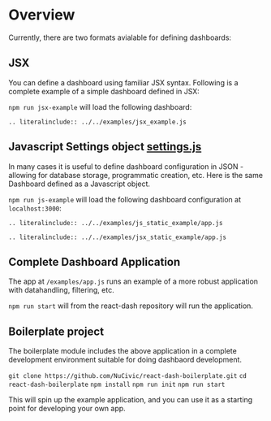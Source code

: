 # Overview
Currently, there are two formats avialable for defining dashboards: 

## JSX
You can define a dashboard using familiar JSX syntax. Following is a complete example of a simple dashboard defined in JSX:

`npm run jsx-example` will load the following dashboard:

```eval_rst
.. literalinclude:: ../../examples/jsx_example.js 
```

## Javascript Settings object [settings.js](settings.js.md) 
In many cases it is useful to define dashboard configuration in JSON - allowing for database storage, programmatic creation, etc. Here is the same Dashboard defined as a Javascript object. 

`npm run js-example` will load the following dashboard configuration at `localhost:3000`:

```eval_rst
.. literalinclude:: ../../examples/js_static_example/app.js 
```


```eval_rst
.. literalinclude:: ../../examples/jsx_static_example/app.js 
```

## Complete Dashboard Application
The app at `/examples/app.js` runs an example of a more robust application with datahandling, filtering, etc.

`npm run start` will from the react-dash repository will run the application.

## Boilerplate project
The boilerplate module includes the above application in a complete development environment suitable for doing dashbaord development.

`git clone https://github.com/NuCivic/react-dash-boilerplate.git`
`cd react-dash-boilerplate`
`npm install`
`npm run init`
`npm run start`

This will spin up the example application, and you can use it as a starting point for developing your own app.
